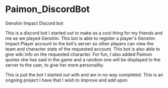 # Paimon_DiscordBot
Genshin Impact Discord bot

This is a discord bot I started out to make as a cool thing for my friends and me as we played Genshin. This bot is able to register a player's Genshin Impact Player account to the bot's server so other players can view the team and character stats of the requested account. This bot is also able to give wiki info on the requested character. For fun, I also added Paimon quotes she has said in the game and a random one will be displayed to the server to the user, to give her more personality.

This is just the bot I started out with and am in no way completed. This is an ongoing project I have that I wish to improve and add upon
